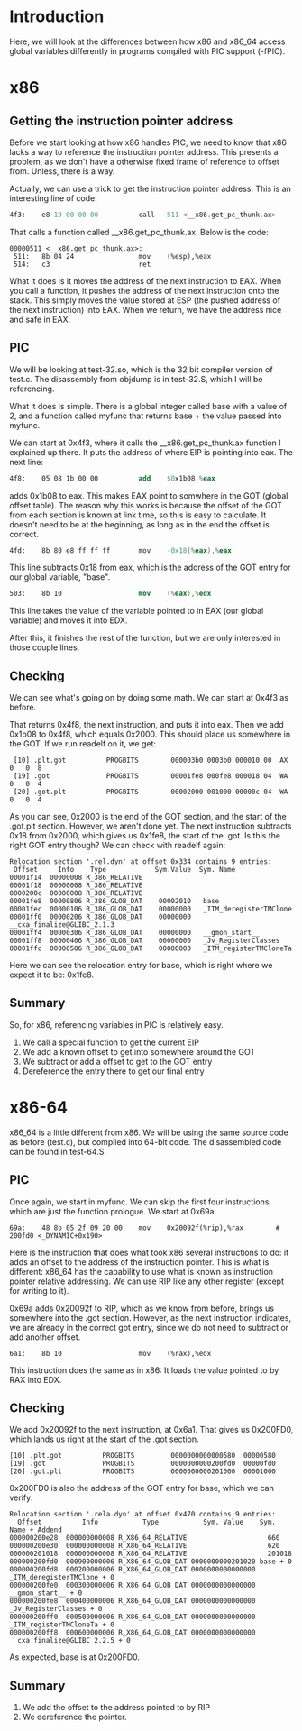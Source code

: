 # Introduction
Here, we will look at the differences between how x86 and x86_64 access global variables differently in programs compiled with PIC support (-fPIC).

# x86
## Getting the instruction pointer address
Before we start looking at how x86 handles PIC, we need to know that x86 lacks a way to reference the instruction pointer address. This presents a problem, as we don't have a otherwise fixed frame of reference to offset from. Unless, there is a way.

Actually, we can use a trick to get the instruction pointer address. This is an interesting line of code:
```nasm
4f3:	e8 19 00 00 00       	call   511 <__x86.get_pc_thunk.ax>
```

That calls a function called \_\_x86.get_pc_thunk.ax. Below is the code:
```
00000511 <__x86.get_pc_thunk.ax>:
 511:	8b 04 24             	mov    (%esp),%eax
 514:	c3                   	ret    
```
What it does is it moves the address of the next instruction to EAX. When you call a function, it pushes the address of the next instruction onto the stack. This simply moves the value stored at ESP (the pushed address of the next instruction) into EAX. When we return, we have the address nice and safe in EAX.

## PIC
We will be looking at test-32.so, which is the 32 bit compiler version of test.c. The disassembly from objdump is in test-32.S, which I will be referencing.

What it does is simple. There is a global integer called base with a value of 2, and a function called myfunc that returns base + the value passed into myfunc.

We can start at 0x4f3, where it calls the \_\_x86.get_pc_thunk.ax function I explained up there. It puts the address of where EIP is pointing into eax. The next line:

```nasm
4f8:	05 08 1b 00 00       	add    $0x1b08,%eax
```

adds 0x1b08 to eax. This makes EAX point to somwhere in the GOT (global offset table). The reason why this works is because the offset of the GOT from each section is known at link time, so this is easy to calculate. It doesn't need to be at the beginning, as long as in the end the offset is correct.

```nasm
4fd:	8b 80 e8 ff ff ff    	mov    -0x18(%eax),%eax
```

This line subtracts 0x18 from eax, which is the address of the GOT entry for our global variable, "base".

```nasm
503:	8b 10                	mov    (%eax),%edx
```

This line takes the value of the variable pointed to in EAX (our global variable) and moves it into EDX.

After this, it finishes the rest of the function, but we are only interested in those couple lines.

## Checking
We can see what's going on by doing some math. We can start at 0x4f3 as before.

That returns 0x4f8, the next instruction, and puts it into eax. Then we add 0x1b08 to 0x4f8, which equals 0x2000. This should place us somewhere in the GOT. If we run readelf on it, we get:
```
 [10] .plt.got          PROGBITS        000003b0 0003b0 000010 00  AX  0   0  8
 [19] .got              PROGBITS        00001fe8 000fe8 000018 04  WA  0   0  4
 [20] .got.plt          PROGBITS        00002000 001000 00000c 04  WA  0   0  4
```
As you can see, 0x2000 is the end of the GOT section, and the start of the .got.plt section. However, we aren't done yet. The next instruction subtracts 0x18 from 0x2000, which gives us 0x1fe8, the start of the .got. Is this the right GOT entry though? We can check with readelf again:
```
Relocation section '.rel.dyn' at offset 0x334 contains 9 entries:
 Offset     Info    Type            Sym.Value  Sym. Name
00001f14  00000008 R_386_RELATIVE   
00001f18  00000008 R_386_RELATIVE   
0000200c  00000008 R_386_RELATIVE   
00001fe8  00000806 R_386_GLOB_DAT    00002010   base
00001fec  00000106 R_386_GLOB_DAT    00000000   _ITM_deregisterTMClone
00001ff0  00000206 R_386_GLOB_DAT    00000000   __cxa_finalize@GLIBC_2.1.3
00001ff4  00000306 R_386_GLOB_DAT    00000000   __gmon_start__
00001ff8  00000406 R_386_GLOB_DAT    00000000   _Jv_RegisterClasses
00001ffc  00000506 R_386_GLOB_DAT    00000000   _ITM_registerTMCloneTa
```

Here we can see the relocation entry for base, which is right where we expect it to be: 0x1fe8.

## Summary
So, for x86, referencing variables in PIC is relatively easy.
1. We call a special function to get the current EIP
2. We add a known offset to get into somewhere around the GOT
3. We subtract or add a offset to get to the GOT entry
4. Dereference the entry there to get our final entry

# x86-64
x86_64 is a little different from x86. We will be using the same source code as before (test.c), but compiled into 64-bit code. The disassembled code can be found in test-64.S.

## PIC
Once again, we start in myfunc. We can skip the first four instructions, which are just the function prologue. We start at 0x69a.

```
69a:	48 8b 05 2f 09 20 00 	mov    0x20092f(%rip),%rax        # 200fd0 <_DYNAMIC+0x190>
```

Here is the instruction that does what took x86 several instructions to do: it adds an offset to the address of the instruction pointer. This is what is different: x86_64 has the capability to use what is known as instruction pointer relative addressing. We can use RIP like any other register (except for writing to it).

0x69a adds 0x20092f to RIP, which as we know from before, brings us somewhere into the .got section. However, as the next instruction indicates, we are already in the correct got entry, since we do not need to subtract or add another offset.

```
6a1:	8b 10                	mov    (%rax),%edx
```

This instruction does the same as in x86: It loads the value pointed to by RAX into EDX.

## Checking
We add 0x20092f to the next instruction, at 0x6a1. That gives us 0x200FD0, which lands us right at the start of the .got section.
```
[10] .plt.got          PROGBITS         0000000000000580  00000580
[19] .got              PROGBITS         0000000000200fd0  00000fd0
[20] .got.plt          PROGBITS         0000000000201000  00001000
```
0x200FD0 is also the address of the GOT entry for base, which we can verify:
```
Relocation section '.rela.dyn' at offset 0x470 contains 9 entries:
  Offset          Info           Type           Sym. Value    Sym. Name + Addend
000000200e28  000000000008 R_X86_64_RELATIVE                    660
000000200e30  000000000008 R_X86_64_RELATIVE                    620
000000201018  000000000008 R_X86_64_RELATIVE                    201018
000000200fd0  000900000006 R_X86_64_GLOB_DAT 0000000000201020 base + 0
000000200fd8  000200000006 R_X86_64_GLOB_DAT 0000000000000000 _ITM_deregisterTMClone + 0
000000200fe0  000300000006 R_X86_64_GLOB_DAT 0000000000000000 __gmon_start__ + 0
000000200fe8  000400000006 R_X86_64_GLOB_DAT 0000000000000000 _Jv_RegisterClasses + 0
000000200ff0  000500000006 R_X86_64_GLOB_DAT 0000000000000000 _ITM_registerTMCloneTa + 0
000000200ff8  000600000006 R_X86_64_GLOB_DAT 0000000000000000 __cxa_finalize@GLIBC_2.2.5 + 0
```
As expected, base is at 0x200FD0.

## Summary
1. We add the offset to the address pointed to by RIP
2. We dereference the pointer.

#
